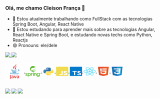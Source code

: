 <!--
**upgradev/upgradev** is a ✨ _special_ ✨ repository because its `README.md` (this file) appears on your GitHub profile.

Here are some ideas to get you started:
-->
### Olá, me chamo Cleison França 👋

- 🔭 Estou atualmente trabalhando como FullStack com as tecnologias Spring Boot, Angular, React Native
- 🌱 Estou estudando para aprender mais sobre as tecnologias Angular, React Native e Spring Boot, e estudando novas techs como Python, Reactjs 
- 😄 Pronouns: ele/dele

<div>
  <a href="https://github.com/upgradev">
  <img height="180em" src="https://github-readme-stats.vercel.app/api?username=upgradev&show_icons=true&theme=github_dark&include_all_commits=true&count_private=true"/>
  <img height="180em" src="https://github-readme-stats.vercel.app/api/top-langs/?username=upgradev&layout=compact&langs_count=7&theme=github_dark"/>
</div>
<div style="display: inline_block"><br>
  <img align="center" alt="upgrade-Java" height="50" width="60" src="https://raw.githubusercontent.com/devicons/devicon/master/icons/java/java-original-wordmark.svg">
  <img align="center" alt="upgrade-Spring" height="50" width="50" src="https://raw.githubusercontent.com/devicons/devicon/master/icons/spring/spring-original-wordmark.svg">
  <img align="center" alt="upgrade-Python" height="30" width="40" src="https://raw.githubusercontent.com/devicons/devicon/master/icons/python/python-original.svg">
  <img align="center" alt="upgrade-Js" height="30" width="40" src="https://raw.githubusercontent.com/devicons/devicon/master/icons/javascript/javascript-plain.svg">
  <img align="center" alt="upgrade-Ts" height="30" width="40" src="https://raw.githubusercontent.com/devicons/devicon/master/icons/typescript/typescript-plain.svg">
  <img align="center" alt="upgrade-React" height="30" width="40" src="https://raw.githubusercontent.com/devicons/devicon/master/icons/react/react-original.svg">
  <img align="center" alt="upgrade-HTML" height="30" width="40" src="https://raw.githubusercontent.com/devicons/devicon/master/icons/html5/html5-original.svg">
  <img align="center" alt="upgrade-CSS" height="30" width="40" src="https://raw.githubusercontent.com/devicons/devicon/master/icons/css3/css3-original.svg">
  
</div>
  
  ##
  
  <div> 
<a href="https://www.linkedin.com/in/cleisonfrancaamorim" target="_blank"><img src="https://img.shields.io/badge/-LinkedIn-%230077B5?style=for-the-badge&logo=linkedin&logoColor=white" target="_blank"></a> 
  <a href="https://www.instagram.com/upgrade.dev/" target="_blank"><img src="https://img.shields.io/badge/-Instagram-%23E4405F?style=for-the-badge&logo=instagram&logoColor=white" target="_blank"></a>
<a href="https://twitter.com/_upgradev" target="_blank"><img src="https://img.shields.io/badge/Twitter-1DA1F2?style=for-the-badge&logo=twitter&logoColor=white" target="_blank"></a>
  
</div>
